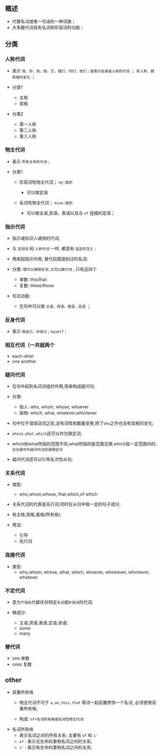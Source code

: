 ## 概述

* 代替名词或者一句话的一种词类；
* 大多数代词具有名词和形容词的功能；

## 分类

### 人称代词

* 表示 `我，你，他，她，它，我们，你们，他们；是表示自身或人称的代词` ； `有人称，数和格的变化` ；

* 分类1
  + 主格
  + 宾格

* 分类2
  + 第一人称
  + 第二人称
  + 第三人称

### 物主代词

* 表示 `所有关系的代词` ; 

* 分类1
  + 形容词性物主代词； `my:我的`
    - 可以做定语

  + 名词性物主代词； `mine:我的`
    - 可以做主语,宾语，表语以及与 `of` 连接的定语；

### 指示代词

* 指示或标识人或物的代词; 
* 与 `定冠词` 和 `人称代词` 一样, 都具有 `指定的含义` ; 
* 用来起指示作用, 替代前面提到过的名词; 

* 分类: `既可以做限定词,又可以做代词` , 只有这四个
  + 单数: this/that
  + 复数: these/those

* 句法功能:
  + 在句中可以做 `主语，宾语，表语，定语` ；

### 反身代词

* 表示 `我自己，你自己` ; `myself` ; 

### 相互代词（一共就两个

  + each other
  + one another

### 疑问代词

* 在句中起到名词词组的作用,用来构成疑问句;
* 分类:
  - 指人: who, whom, whose, whoever
  - 指物: which, what, whatever,whichever

* 句中位于谓语动词之前,没有词性和数量变换,除了`who`之外也没有宾格的变化;
* `whose,what,which`还可以作为限定词;

* which和what所指的范围不同,what所指的是范围无限,which指一定范围内的;`无论是作为疑问代词还是限定词`

* 疑问代词还可以引导名次性从句;

### 关系代词

* 类型:
  - who,whom,whose,  that,which,of which

* 关系代词的代表是先行词;同时在从句中做一定的句子成分;
* 有主格,宾格,属格(所有格);

* 用法:
  - 引导
  - 先行词

### 连接代词

* 类型:
  - who,whom, whose, what, which, whoever, whomever, whichever, whatever

### 不定代词

* 意为`不指名`代替任何特定`名词`或`形容词`的代词;

* 做成分:
  - 主语,宾语,表语,定语,状语;

  + some
  + many

### 替代词

* one 单数
* ones 复数

## other

* 双重所有格
  + 物主代词不可于 `a,an,this,that` 等词一起前置修饰一个名词, 必须使用双重所有格; 

  + 构成: `of+名词所有格或名词性物主代词`
* 名词所有格
  + 表示名词之间的所有关系; 主要有 `of` 和 `s'`
  + `of` : 表示无生命的事物名词之间的关系; 
  + `s'` : 表示有生命的事物名词之间的关系; 

